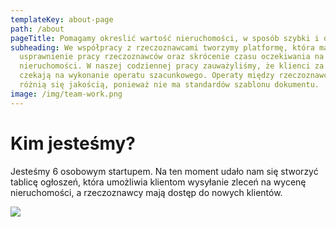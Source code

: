 ```yaml
---
templateKey: about-page
path: /about
pageTitle: Pomagamy okreslić wartość nieruchomości, w sposób szybki i dokładny.
subheading: We współpracy z rzeczoznawcami tworzymy platformę, która ma na celu
  usprawnienie pracy rzeczoznawców oraz skrócenie czasu oczekiwania na wycenę
  nieruchomości. W naszej codziennej pracy zauważyliśmy, że klienci za długo
  czekają na wykonanie operatu szacunkowego. Operaty między rzeczoznawcami
  różnią się jakością, ponieważ nie ma standardów szablonu dokumentu.
image: /img/team-work.png
---
```

# Kim jesteśmy?

Jesteśmy 6 osobowym startupem.  Na ten moment udało nam się stworzyć tablicę ogłoszeń, która umożliwia klientom wysyłanie zleceń na wycenę nieruchomości, a rzeczoznawcy mają dostęp do nowych klientów. 

![](/img/zespół.png)

<!---
# Nasza historia w skrócie

![](/img/oś-czasu-1-.png)
-->